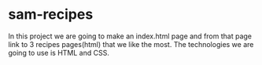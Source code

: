 # sam-recipes

In this project we are going to make an index.html page and from that page link to 3 recipes pages(html) that we like the most. The technologies we are going to use is HTML and CSS.
